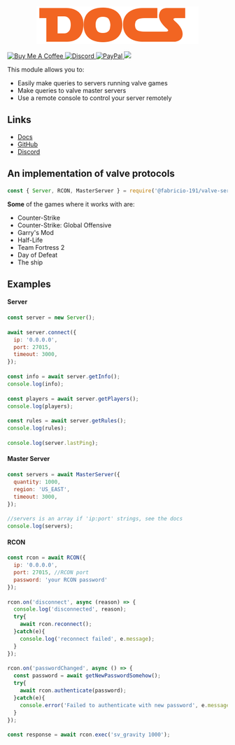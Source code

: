 <p align="center">
	<a href="https://fabricio-191.github.io/docs/valve-server-query/" rel="prefetch">
		<img src="https://raw.githubusercontent.com/Fabricio-191/docs/main/src/static/docs1.png">
	</a>
</p>

<a href="https://www.buymeacoffee.com/Fabricio191" target="_blank">
	<img src="https://cdn.buymeacoffee.com/buttons/default-orange.png" alt="Buy Me A Coffee" height="20" width="100">
</a>
<a href="https://discord.gg/zrESMn6" target="_blank">
	<img src="https://img.shields.io/discord/555535212461948936?color=7289da" alt="Discord">
</a>
<a href="https://paypal.me/Fabricio191" target="_blank">
	<img src="https://img.shields.io/badge/Donate-PayPal-001570" alt="PayPal">
</a>
<a href="https://github.com/Fabricio-191/simplest.db/actions/workflows/node.js.yml" target="_blank">
	<img src="https://github.com/Fabricio-191/simplest.db/actions/workflows/node.js.yml/badge.svg">
</a>

</br>

This module allows you to:

* Easily make queries to servers running valve games
* Make queries to valve master servers
* Use a remote console to control your server remotely

## Links

* [Docs](https://fabricio-191.github.io/docs/valve-server-query/)
* [GitHub](https://github.com/Fabricio-191/valve-server-query)
* [Discord](https://discord.gg/zrESMn6)

## An implementation of valve protocols

```js
const { Server, RCON, MasterServer } = require('@fabricio-191/valve-server-query');
```

**Some** of the games where it works with are:

* Counter-Strike
* Counter-Strike: Global Offensive
* Garry's Mod
* Half-Life
* Team Fortress 2
* Day of Defeat
* The ship

## Examples

#### Server

```js
const server = new Server();

await server.connect({
  ip: '0.0.0.0',
  port: 27015,
  timeout: 3000,
});

const info = await server.getInfo();
console.log(info);

const players = await server.getPlayers();
console.log(players);

const rules = await server.getRules();
console.log(rules);

console.log(server.lastPing);
```

#### Master Server

```js
const servers = await MasterServer({
  quantity: 1000,
  region: 'US_EAST',
  timeout: 3000,
});

//servers is an array if 'ip:port' strings, see the docs
console.log(servers);
```

#### RCON

```js
const rcon = await RCON({
  ip: '0.0.0.0',
  port: 27015, //RCON port
  password: 'your RCON password'
});

rcon.on('disconnect', async (reason) => {
  console.log('disconnected', reason);
  try{
    await rcon.reconnect();
  }catch(e){
    console.log('reconnect failed', e.message);
  }
});

rcon.on('passwordChanged', async () => {
  const password = await getNewPasswordSomehow();
  try{
    await rcon.authenticate(password);
  }catch(e){
    console.error('Failed to authenticate with new password', e.message);
  }
});

const response = await rcon.exec('sv_gravity 1000');
```

